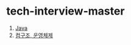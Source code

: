 # tech-interview-master

1. [Java](https://github.com/iyoungman/tech-interview-master/blob/master/java/java.md)
2. [컴구조, 운영체제](https://github.com/iyoungman/tech-interview-master/blob/master/os/os.md)
